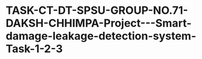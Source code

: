 # TASK-CT-DT-SPSU-GROUP-NO.71-DAKSH-CHHIMPA-Project---Smart-damage-leakage-detection-system-Task-1-2-3